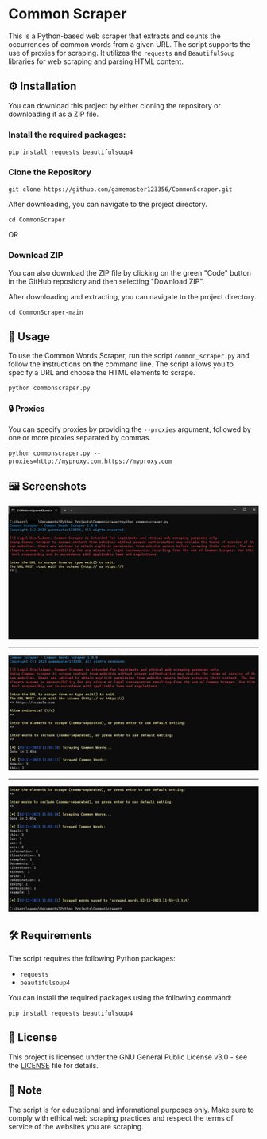 # Common Scraper

This is a Python-based web scraper that extracts and counts the occurrences of common words from a given URL. The script supports the use of proxies for scraping. It utilizes the `requests` and `BeautifulSoup` libraries for web scraping and parsing HTML content.

## ⚙️ Installation

You can download this project by either cloning the repository or downloading it as a ZIP file.

### Install the required packages:
```
pip install requests beautifulsoup4
```

### Clone the Repository
```
git clone https://github.com/gamemaster123356/CommonScraper.git
```

After downloading, you can navigate to the project directory.
```
cd CommonScraper
```

OR

### Download ZIP

You can also download the ZIP file by clicking on the green "Code" button in the GitHub repository and then selecting "Download ZIP".

After downloading and extracting, you can navigate to the project directory.
```
cd CommonScraper-main
```

## 🚀 Usage

To use the Common Words Scraper, run the script `common_scraper.py` and follow the instructions on the command line. The script allows you to specify a URL and choose the HTML elements to scrape.
```
python commonscraper.py
```

### 🔒 Proxies

You can specify proxies by providing the `--proxies` argument, followed by one or more proxies separated by commas.
```
python commonscraper.py --proxies=http://myproxy.com,https://myproxy.com
```

## 🖼️ Screenshots
![Screenshot 1](https://github.com/gamemaster123356/CommonScraper/blob/github-assets/screenshot1.png)

<hr>

![Screenshot 2](https://github.com/gamemaster123356/CommonScraper/blob/github-assets/screenshot2.png)

<hr>

![Screenshot 3](https://github.com/gamemaster123356/CommonScraper/blob/github-assets/screenshot3.png)

## 🛠️ Requirements

The script requires the following Python packages:

- `requests`
- `beautifulsoup4`

You can install the required packages using the following command:
```
pip install requests beautifulsoup4
```

## 📝 License

This project is licensed under the GNU General Public License v3.0 - see the [LICENSE](LICENSE) file for details.

## 📌 Note

The script is for educational and informational purposes only. Make sure to comply with ethical web scraping practices and respect the terms of service of the websites you are scraping.
